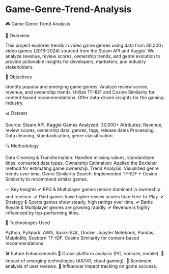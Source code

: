 # Game-Genre-Trend-Analysis

🎮 Game Genre Trend Analysis

📌 Overview

This project explores trends in video game genres using data from 30,000+ video games (2016-2024) sourced from the Steam API and Kaggle. We analyze revenue, review scores, ownership trends, and genre evolution to provide actionable insights for developers, marketers, and industry stakeholders.


🎯 Objectives

Identify popular and emerging game genres.
Analyze review scores, revenue, and ownership trends.
Utilize TF-IDF and Cosine Similarity for content-based recommendations.
Offer data-driven insights for the gaming industry.


📊 Dataset

Source: Steam API, Kaggle
Games Analyzed: 30,000+
Attributes: Revenue, review scores, ownership data, genres, tags, release dates
Processing: Data cleaning, standardization, genre classification


🔍 Methodology

Data Cleaning & Transformation: Handled missing values, standardized titles, converted data types.
Ownership Estimation: Applied the Boxleiter method for estimating game ownership.
Trend Analysis: Visualized genre trends over time.
Genre Similarity Search: Implemented TF-IDF + Cosine Similarity to recommend similar games.


📈 Key Insights
✔ RPG & Multiplayer games remain dominant in ownership and revenue.
✔ Paid games have higher review scores than Free-to-Play.
✔ Strategy & Sports games show steady, high ratings over time.
✔ Battle Royale & Multiplayer genres are growing rapidly.
✔ Revenue is highly influenced by top-performing titles.


🚀 Technologies Used

Python, PySpark, AWS, Spark-SQL, Docker
Jupyter Notebook, Pandas, Matplotlib, Seaborn
TF-IDF, Cosine Similarity for content-based recommendations


🛠 Future Enhancements
🔹 Cross-platform analysis (PC, console, mobile).
🔹 Impact of emerging technologies (AR/VR, cloud gaming).
🔹 Sentiment analysis of user reviews.
🔹 Influencer impact tracking on game success.
